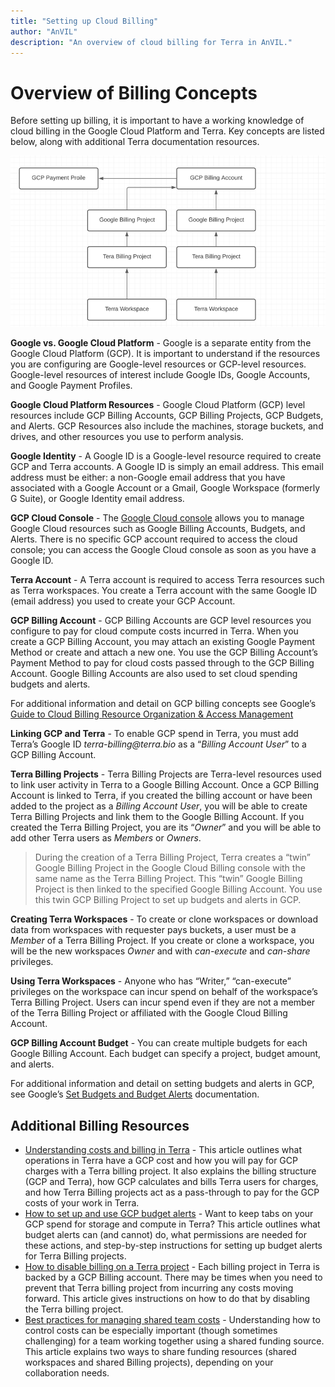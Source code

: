 ```yaml
---
title: "Setting up Cloud Billing"
author: "AnVIL"
description: "An overview of cloud billing for Terra in AnVIL."
---
```


# Overview of Billing Concepts

Before setting up billing, it is important to have a working knowledge of cloud billing in the Google Cloud Platform and Terra. Key concepts are listed below, along with additional Terra documentation resources.

![Key Concepts](./_images/key-concepts.png)

**Google vs. Google Cloud Platform** - Google is a separate entity from the Google Cloud Platform (GCP). It is important to understand if the resources you are configuring are Google-level resources or GCP-level resources. Google-level resources of interest include Google IDs, Google Accounts, and Google Payment Profiles.

**Google Cloud Platform Resources** - Google Cloud Platform (GCP) level resources include GCP Billing Accounts, GCP Billing Projects, GCP Budgets, and Alerts. GCP Resources also include the machines, storage buckets, and drives, and other resources you use to perform analysis.

**Google Identity** - A Google ID is a Google-level resource required to create GCP and Terra accounts. A Google ID is simply an email address. This email address must be either: a non-Google email address that you have associated with a Google Account or a Gmail, Google Workspace (formerly G Suite), or Google Identity email address.

**GCP Cloud Console** - The [Google Cloud console](https://console.cloud.google.com/) allows you to manage Google Cloud resources such as Google Billing Accounts, Budgets, and Alerts. There is no specific GCP account required to access the cloud console; you can access the Google Cloud console as soon as you have a Google ID.

**Terra Account** - A Terra account is required to access Terra resources such as Terra workspaces. You create a Terra account with the same Google ID (email address) you used to create your GCP Account.

**GCP Billing Account** - GCP Billing Accounts are GCP level resources you configure to pay for cloud compute costs incurred in Terra. When you create a GCP Billing Account, you may attach an existing Google Payment Method or create and attach a new one. You use the GCP Billing Account’s Payment Method to pay for cloud costs passed through to the GCP Billing Account. Google Billing Accounts are also used to set cloud spending budgets and alerts.

<hero>

For additional information and detail on GCP billing concepts see Google’s [Guide to Cloud Billing Resource Organization & Access Management](https://cloud.google.com/billing/docs/onboarding-checklist)

</hero>

**Linking GCP and Terra** - To enable GCP spend in Terra, you must add Terra’s Google ID _terra-billing@terra.bio_ as a “_Billing Account User_” to a GCP Billing Account.

**Terra Billing Projects** - Terra Billing Projects are Terra-level resources used to link user activity in Terra to a Google Billing Account. Once a GCP Billing Account is linked to Terra, if you created the billing account or have been added to the project as a _Billing Account User_, you will be able to create Terra Billing Projects and link them to the Google Billing Account. If you created the Terra Billing Project, you are its “_Owner_” and you will be able to add other Terra users as _Members_ or _Owners_.

>During the creation of a Terra Billing Project, Terra creates a “twin” Google Billing Project in the Google Cloud Billing console with the same name as the Terra Billing Project. This “twin” Google Billing Project is then linked to the specified Google Billing Account. You use this twin GCP Billing Project to set up budgets and alerts in GCP.

**Creating Terra Workspaces** - To create or clone workspaces or download data from workspaces with requester pays buckets, a user must be a _Member_ of a Terra Billing Project. If you create or clone a workspace, you will be the new workspaces _Owner_ and with _can-execute_ and _can-share_ privileges.

**Using Terra Workspaces** - Anyone who has “Writer,” “can-execute” privileges on the workspace can incur spend on behalf of the workspace’s Terra Billing Project. Users can incur spend even if they are not a member of the Terra Billing Project or affiliated with the Google Cloud Billing Account.

**GCP Billing Account Budget** - You can create multiple budgets for each Google Billing Account. Each budget can specify a project, budget amount, and alerts.

<hero>

For additional information and detail on setting budgets and alerts in GCP, see Google’s [Set Budgets and Budget Alerts](https://cloud.google.com/billing/docs/how-to/budgets) documentation.

</hero>

## Additional Billing Resources

- [Understanding costs and billing in Terra](https://support.terra.bio/hc/en-us/articles/360048632271-Understanding-costs-and-billing-in-Terra) - This article outlines what operations in Terra have a GCP cost and how you will pay for GCP charges with a Terra billing project. It also explains the billing structure (GCP and Terra), how GCP calculates and bills Terra users for charges, and how Terra Billing projects act as a pass-through to pay for the GCP costs of your work in Terra.
- [How to set up and use GCP budget alerts](https://support.terra.bio/hc/en-us/articles/360057589931-How-to-set-up-and-use-GCP-budget-alerts) - Want to keep tabs on your GCP spend for storage and compute in Terra? This article outlines what budget alerts can (and cannot) do, what permissions are needed for these actions, and step-by-step instructions for setting up budget alerts for Terra Billing projects.
- [How to disable billing on a Terra project](https://support.terra.bio/hc/en-us/articles/360048293111-How-to-disable-billing-on-a-Terra-project) - Each billing project in Terra is backed by a GCP Billing account. There may be times when you need to prevent that Terra billing project from incurring any costs moving forward. This article gives instructions on how to do that by disabling the Terra billing project.
- [Best practices for managing shared team costs](https://support.terra.bio/hc/en-us/articles/360047235151-Best-practices-for-managing-shared-team-costs) - Understanding how to control costs can be especially important (though sometimes challenging) for a team working together using a shared funding source. This article explains two ways to share funding resources (shared workspaces and shared Billing projects), depending on your collaboration needs.
